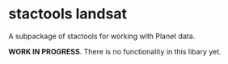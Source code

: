 # stactools landsat

A subpackage of stactools for working with Planet data.

__WORK IN PROGRESS__. There is no functionality in this libary yet.